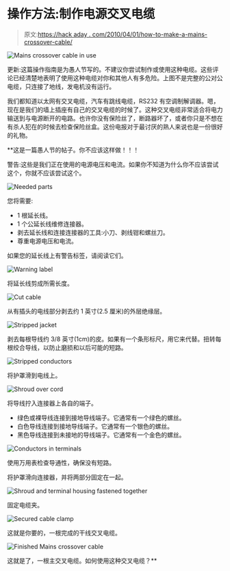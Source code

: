 # 操作方法:制作电源交叉电缆

> 原文:[https://hack aday . com/2010/04/01/how-to-make-a-mains-crossover-cable/](https://hackaday.com/2010/04/01/how-to-make-a-mains-crossover-cable/)

![](../Images/06c805048245dbf39bcf420929bc8e97.png "Mains crossover cable in use")

更新:这篇操作指南是为愚人节写的。不建议你尝试制作或使用这种电缆。这些评论已经清楚地表明了使用这种电缆对你和其他人有多危险。上图不是完整的公对公电缆，只连接了地线，发电机没有运行。

我们都知道以太网有交叉电缆，汽车有跳线电缆，RS232 有空调制解调器。嗯，现在是我们的墙上插座有自己的交叉电缆的时候了。这种交叉电缆非常适合将电力输送到与电源断开的电路。也许你没有保险丝了，断路器坏了，或者你只是不想在有杀人犯在的时候去检查保险丝盒。这份电报对于最讨厌的熟人来说也是一份很好的礼物。

 **这是一篇愚人节的帖子。你不应该这样做！！！

警告:这些是我们正在使用的电源电压和电流。如果你不知道为什么你不应该尝试这个，你就不应该尝试这个。

![](../Images/73f5788c431dda87d8d16a3d7ab55f95.png "Needed parts")

您将需要:

*   1 根延长线。
*   1 个公延长线维修连接器。
*   剥去延长线和连接连接器的工具:小刀、剥线钳和螺丝刀。
*   尊重电源电压和电流。

如果您的延长线上有警告标签，请阅读它们。

![](../Images/db5d792d3e405a0d83754660a6747086.png "Warning  label")

将延长线剪成所需长度。

![](../Images/897732526cdd4a3f5b6d10a83614c4eb.png "Cut cable")

从有插头的电线部分剥去约 1 英寸(2.5 厘米)的外层绝缘层。

![](../Images/97d2dd51876f10a3982d16dd4b0543d9.png "Stripped jacket")

剥去每根导线约 3/8 英寸(1cm)的皮。如果有一个条形标尺，用它来代替。扭转每根绞合导线，以防止磨损和以后可能的短路。

![](../Images/7356b36c283e03f8ab765e5db67efe55.png "Stripped conductors")

将护罩滑到电线上。

![](../Images/b0c71449e2e7379af9ecfb48a465d24a.png "Shroud over cord")

将导线拧入连接器上各自的端子。

*   绿色或裸导线连接到接地导线端子。它通常有一个绿色的螺丝。
*   白色导线连接到接地导线端子。它通常有一个银色的螺丝。
*   黑色导线连接到未接地的导线端子。它通常有一个金色的螺丝。

![](../Images/8fcb0d7c7a98d4a874d7fd5dc0567614.png "Conductors in terminals")

使用万用表检查导通性，确保没有短路。

将护罩滑向连接器，并将两部分固定在一起。

![](../Images/35402ce3fad89dabac62f85124a4eab0.png "Shroud and terminal housing fastened together")

固定电缆夹。

![](../Images/e2fb4eb2aec85bfd00d1a47731b16ba2.png "Secured cable clamp")

这就是你要的，一根完成的干线交叉电缆。

![](../Images/121921460279ab85aa75b8cf15696089.png "Finished Mains crossover cable")

这就是了，一根主交叉电缆。如何使用这种交叉电缆？**